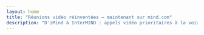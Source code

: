 ```yaml
---
layout: home
title: "Réunions vidéo réinventées — maintenant sur mind.com"
description: "D'iMind à InterMIND : appels vidéo prioritaires à la voix avec interprétation en temps réel alimentée par l'IA."
---
```


<HeroSection
  title="Réunions vidéo réinventées <br>— maintenant sur **mind.com**"
  text="D'iMind à InterMIND : appels vidéo prioritaires à la voix avec traduction en direct.">
<NavButton buttonLabel="En savoir plus" buttonClass="brand" to="/" />
<NavButton buttonLabel="Assistant" buttonClass="alt" to="/chat" />
</HeroSection>